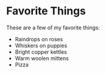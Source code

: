 # Favorite Things

These are a few of my favorite things:

- Raindrops on roses
- Whiskers on puppies
- Bright copper kettles
- Warm woolen mittens
- Pizza
